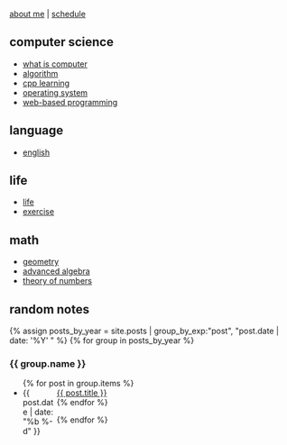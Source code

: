 [about me](/about) | [schedule](/schedule)

## computer science

- [what is computer](/computer)
- [algorithm](/algorithm)
- [cpp learning](/cpp-learning)
- [operating system](/operating-system)
- [web-based programming](/web-program)

## language

- [english](/english)

## life

- [life](/life)
- [exercise](/exercise)

## math

- [geometry](/geometry)
- [advanced algebra](/algebra)
- [theory of numbers](/theory-of-numbers)

## random notes

{% assign posts_by_year = site.posts | group_by_exp:"post", "post.date | date: '%Y' " %}
{% for group in posts_by_year %}

<h3>{{ group.name }}</h3>
<ul>
    {% for post in group.items %}
    <li><div style="width:60px;float:left;">{{ post.date | date: "%b %-d" }}</div> <a href="{{ site.baseurl }}{{ post.url }}">{{ post.title }}</a></li>
    {% endfor %}
</ul>
{% endfor %}